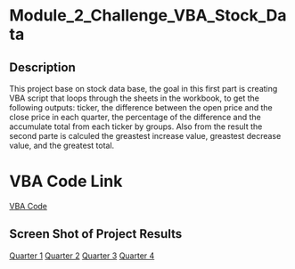 # Module_2_Challenge_VBA_Stock_Data


## Description
This project base on stock data base, the goal in this first part is creating VBA script that loops through the sheets in the workbook, to get the following outputs: ticker, the difference between the open price and the close price in each quarter, the percentage of the difference and the accumulate total from each ticker by groups. 
Also from the result  the second parte is calculed the greastest increase value, greastest decrease value, and the greatest total.

# VBA Code Link
[VBA Code](vba_code.vba)


## Screen Shot of Project Results
[Quarter 1](quarter1.png)
[Quarter 2](quarter2.png)
[Quarter 3](quarter3.png)
[Quarter 4](quarter4.png)



